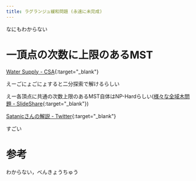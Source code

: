 ```yaml
---
title: ラグランジュ緩和問題 (永遠に未完成)
---
```


なにもわからない

# 一頂点の次数に上限のあるMST

[Water Supply - CSA](https://csacademy.com/contest/round-82/task/water-supply/){:target="_blank"}<!--_-->

えーごにょごにょすると二分探索で解けるらしい

えー各頂点に共通の次数上限のあるMST自体はNP-Hardらしい([様々な全域木問題 - SlideShare](https://www.slideshare.net/tmaehara/ss-17402143){:target="_blank"})<!--_-->

[Satanicさんの解説 - Twitter](https://twitter.com/satanic0258/status/1009562691935993862){:target="_blank"}<!--_-->

すごい

# 参考

わからない，べんきょうちゅう


